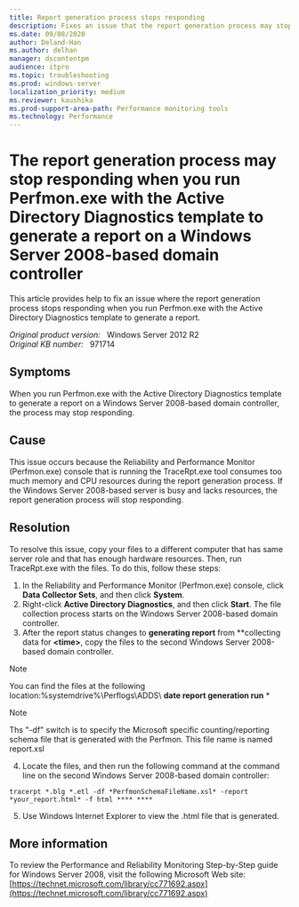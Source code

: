 ```yaml
---
title: Report generation process stops responding
description: Fixes an issue that the report generation process may stop responding when you run Perfmon.exe with the Active Directory Diagnostics template to generate a report.
ms.date: 09/08/2020
author: Deland-Han
ms.author: delhan
manager: dscontentpm
audience: itpro
ms.topic: troubleshooting
ms.prod: windows-server
localization_priority: medium
ms.reviewer: kaushika
ms.prod-support-area-path: Performance monitoring tools
ms.technology: Performance
---
```

# The report generation process may stop responding when you run Perfmon.exe with the Active Directory Diagnostics template to generate a report on a Windows Server 2008-based domain controller

This article provides help to fix an issue where the report generation process stops responding when you run Perfmon.exe with the Active Directory Diagnostics template to generate a report.

_Original product version:_ &nbsp; Windows Server 2012 R2  
_Original KB number:_ &nbsp; 971714

## Symptoms

When you run Perfmon.exe with the Active Directory Diagnostics template to generate a report on a Windows Server 2008-based domain controller, the process may stop responding.

## Cause

This issue occurs because the Reliability and Performance Monitor (Perfmon.exe) console that is running the TraceRpt.exe tool consumes too much memory and CPU resources during the report generation process. If the Windows Server 2008-based server is busy and lacks resources, the report generation process will stop responding.

## Resolution

To resolve this issue, copy your files to a different computer that has same server role and that has enough hardware resources. Then, run TraceRpt.exe with the files. To do this, follow these steps:

1. In the Reliability and Performance Monitor (Perfmon.exe) console, click **Data Collector Sets**, and then click
 **System**.
2. Right-click **Active Directory Diagnostics**, and then click **Start**. The file collection process starts on the Windows Server 2008-based domain controller.
3. After the report status changes to **generating report** from **collecting data for
**\<time>**, copy the files to the second Windows Server 2008-based domain controller.

> [!NOTE]
> You can find the files at the following location:%systemdrive%\Perflogs\ADDS\ **date report generation run** \*

> [!NOTE]
> Ths "-df" switch is to specify the Microsoft specific counting/reporting schema file that is generated with the Perfmon. This file name is named report.xsl
4. Locate the files, and then run the following command at the command line on the second Windows Server 2008-based domain controller:

```console
tracerpt *.blg *.etl -df *PerfmonSchemaFileName.xsl* -report *your_report.html* -f html **** ****
```

5. Use Windows Internet Explorer to view the .html file that is generated.

## More information

To review the Performance and Reliability Monitoring Step-by-Step guide for Windows Server 2008, visit the following Microsoft Web site: [https://technet.microsoft.com/library/cc771692.aspx](https://technet.microsoft.com/library/cc771692.aspx)
